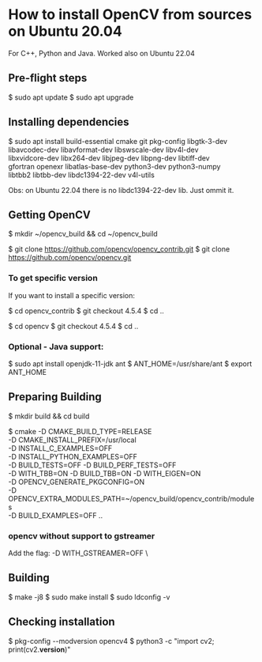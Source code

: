 # How to install OpenCV from sources on Ubuntu 20.04

For C++, Python and Java. Worked also on Ubuntu 22.04

## Pre-flight steps

$ sudo apt update
$ sudo apt upgrade

## Installing dependencies

$ sudo apt install build-essential cmake git pkg-config libgtk-3-dev \
    libavcodec-dev libavformat-dev libswscale-dev libv4l-dev \
    libxvidcore-dev libx264-dev libjpeg-dev libpng-dev libtiff-dev \
    gfortran openexr libatlas-base-dev python3-dev python3-numpy \
    libtbb2 libtbb-dev libdc1394-22-dev v4l-utils

Obs: on Ubuntu 22.04 there is no libdc1394-22-dev lib. Just ommit it.

## Getting OpenCV

$ mkdir ~/opencv_build && cd ~/opencv_build

$ git clone https://github.com/opencv/opencv_contrib.git
$ git clone https://github.com/opencv/opencv.git

### To get specific version

If you want to install a specific version:

$ cd opencv_contrib
$ git checkout 4.5.4
$ cd ..

$ cd opencv
$ git checkout 4.5.4
$ cd ..

### Optional - Java support:

$ sudo apt install openjdk-11-jdk ant
$ ANT_HOME=/usr/share/ant
$ export ANT_HOME

## Preparing Building 

$ mkdir build && cd build

$ cmake -D CMAKE_BUILD_TYPE=RELEASE \
    -D CMAKE_INSTALL_PREFIX=/usr/local \
    -D INSTALL_C_EXAMPLES=OFF \
    -D INSTALL_PYTHON_EXAMPLES=OFF \
    -D BUILD_TESTS=OFF -D BUILD_PERF_TESTS=OFF \
    -D WITH_TBB=ON -D BUILD_TBB=ON -D WITH_EIGEN=ON \
    -D OPENCV_GENERATE_PKGCONFIG=ON \
    -D OPENCV_EXTRA_MODULES_PATH=~/opencv_build/opencv_contrib/modules \
    -D BUILD_EXAMPLES=OFF ..

### opencv without support to gstreamer

Add the flag: -D WITH_GSTREAMER=OFF \

## Building    

$ make -j8
$ sudo make install
$ sudo ldconfig -v

## Checking installation

$ pkg-config --modversion opencv4
$ python3 -c "import cv2; print(cv2.__version__)"